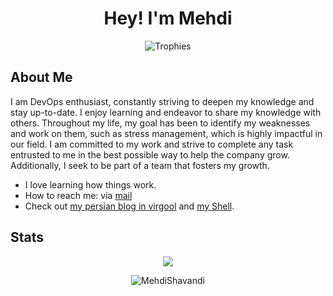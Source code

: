 <h1 align="center">Hey! I'm Mehdi</h1>

<p align="center">
<img src="https://github-profile-trophy.vercel.app/?username=MehdiShavandi&theme=onedark&margin-w=12&margin-h=10&column=7&no-frame=true&title=MultiLanguage,Commits,PullRequest,Issues,Stars,Followers,Experience" alt="Trophies" />
</p>

## About Me

 I am DevOps enthusiast, constantly striving to deepen my knowledge and stay up-to-date. I enjoy learning and endeavor to share my knowledge with others. Throughout my life, my goal has been to identify my weaknesses and work on them, such as stress management, which is highly impactful in our field. I am committed to my work and strive to complete any task entrusted to me in the best possible way to help the company grow. Additionally, I seek to be part of a team that fosters my growth.

- I love learning how things work.
- How to reach me: via [mail](mailto:mhdi.shavandi@gmail.com)
- Check out [my persian blog in virgool](https://virgool.io/@mhdi_shavandi) and [my Shell](https://shavandy.ir).

## Stats

<p align="center"> 
<img src="https://github-readme-stats.vercel.app/api?username=MehdiShavandi&show_icons=true&theme=algolia"/>
</p>

<p align="center">
<img src="https://github-readme-stats.vercel.app/api/top-langs/?username=MehdiShavandi&layout=compact&theme=algolia" alt="MehdiShavandi" /> 
</p>
